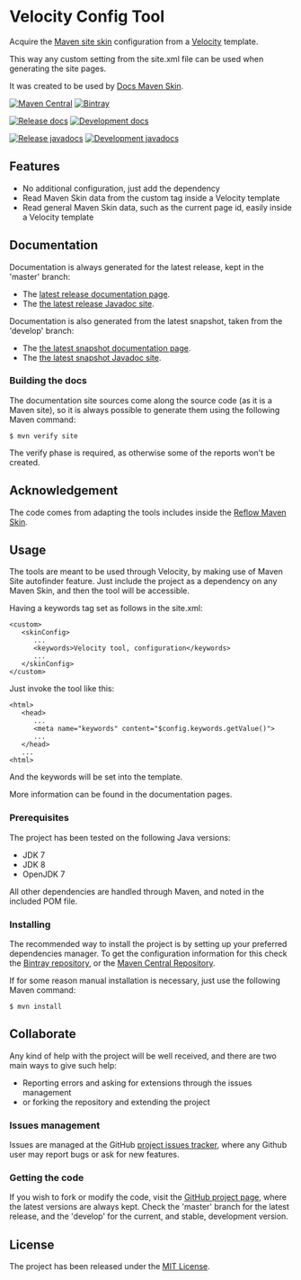 # Velocity Config Tool

Acquire the [Maven site skin][maven_site] configuration from a [Velocity][velocity] template.

This way any custom setting from the site.xml file can be used when generating the site pages.

It was created to be used by [Docs Maven Skin][docs-maven-skin].

[![Maven Central](https://img.shields.io/maven-central/v/com.bernardomg.velocity/velocity-config-tool.svg)][maven-repo]
[![Bintray](https://api.bintray.com/packages/bernardo-mg/maven/velocity-config-tool/images/download.svg)][bintray-repo]

[![Release docs](https://img.shields.io/badge/docs-release-blue.svg)][site-release]
[![Development docs](https://img.shields.io/badge/docs-develop-blue.svg)][site-develop]

[![Release javadocs](https://img.shields.io/badge/javadocs-release-blue.svg)][javadoc-release]
[![Development javadocs](https://img.shields.io/badge/javadocs-develop-blue.svg)][javadoc-develop]

## Features

- No additional configuration, just add the dependency
- Read Maven Skin data from the custom tag inside a Velocity template
- Read general Maven Skin data, such as the current page id, easily inside a Velocity template

## Documentation

Documentation is always generated for the latest release, kept in the 'master' branch:

- The [latest release documentation page][site-release].
- The [the latest release Javadoc site][javadoc-release].

Documentation is also generated from the latest snapshot, taken from the 'develop' branch:

- The [the latest snapshot documentation page][site-develop].
- The [the latest snapshot Javadoc site][javadoc-develop].

### Building the docs

The documentation site sources come along the source code (as it is a Maven site), so it is always possible to generate them using the following Maven command:

```
$ mvn verify site
```

The verify phase is required, as otherwise some of the reports won't be created.

## Acknowledgement

The code comes from adapting the tools includes inside the [Reflow Maven Skin][reflow-skin].

## Usage

The tools are meant to be used through Velocity, by making use of Maven Site autofinder feature. Just include the project as a dependency on any Maven Skin, and then the tool will be accessible.

Having a keywords tag set as follows in the site.xml:

```
<custom>
   <skinConfig>
      ...
      <keywords>Velocity tool, configuration</keywords>
      ...
   </skinConfig>
</custom>
```

Just invoke the tool like this:

```
<html>
   <head>
      ...
      <meta name="keywords" content="$config.keywords.getValue()">
      ...
   </head>
   ...
<html>
```

And the keywords will be set into the template.

More information can be found in the documentation pages.

### Prerequisites

The project has been tested on the following Java versions:
* JDK 7
* JDK 8
* OpenJDK 7

All other dependencies are handled through Maven, and noted in the included POM file.

### Installing

The recommended way to install the project is by setting up your preferred dependencies manager. To get the configuration information for this check the [Bintray repository][bintray-repo], or the [Maven Central Repository][maven-repo].

If for some reason manual installation is necessary, just use the following Maven command:

```
$ mvn install
```

## Collaborate

Any kind of help with the project will be well received, and there are two main ways to give such help:

- Reporting errors and asking for extensions through the issues management
- or forking the repository and extending the project

### Issues management

Issues are managed at the GitHub [project issues tracker][issues], where any Github user may report bugs or ask for new features.

### Getting the code

If you wish to fork or modify the code, visit the [GitHub project page][scm], where the latest versions are always kept. Check the 'master' branch for the latest release, and the 'develop' for the current, and stable, development version.

## License

The project has been released under the [MIT License][license].

[maven_site]: https://maven.apache.org/plugins/maven-site-plugin/
[reflow-skin]: https://github.com/andriusvelykis/reflow-maven-skin
[velocity]: http://velocity.apache.org/

[docs-maven-skin]: https://github.com/Bernardo-MG/docs-maven-skin

[bintray-repo]: https://bintray.com/bernardo-mg/maven/velocity-config-tool/view
[maven-repo]: http://mvnrepository.com/artifact/com.bernardomg.velocity/velocity-config-tool
[issues]: https://github.com/bernardo-mg/velocity-config-tool/issues
[javadoc-develop]: http://docs.bernardomg.com/development/maven/velocity-config-tool/apidocs
[javadoc-release]: http://docs.bernardomg.com/maven/velocity-config-tool/apidocs
[license]: http://www.opensource.org/licenses/mit-license.php
[scm]: https://github.com/bernardo-mg/velocity-config-tool
[site-develop]: http://docs.bernardomg.com/development/maven/velocity-config-tool
[site-release]: http://docs.bernardomg.com/maven/velocity-config-tool
